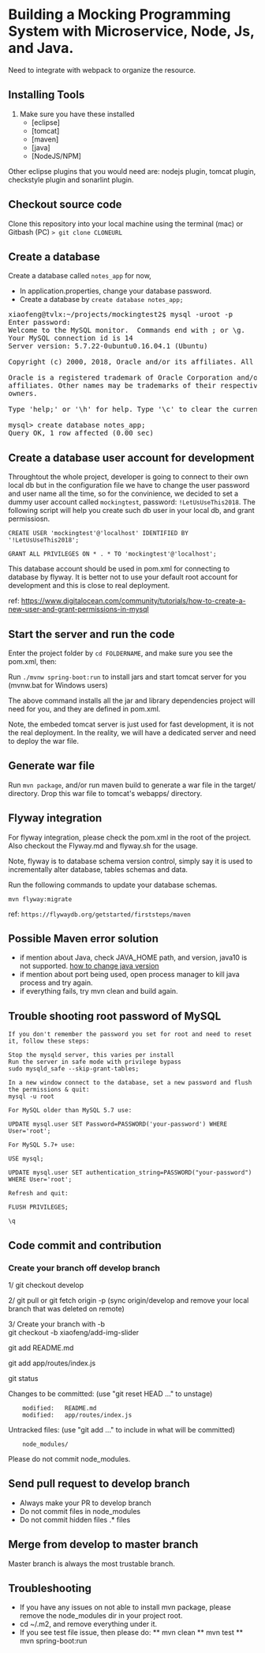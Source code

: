 # Building a Mocking Programming System with Microservice, Node, Js, and Java.
Need to integrate with webpack to organize the resource.

## Installing Tools
1. Make sure you have these installed
	- [eclipse]
	- [tomcat]
    - [maven]
    - [java]
    - [NodeJS/NPM]

Other eclipse plugins that you would need are: nodejs plugin, tomcat plugin, checkstyle plugin and sonarlint plugin.

        
## Checkout source code
Clone this repository into your local machine using the terminal (mac) or Gitbash (PC) `> git clone CLONEURL`

## Create a database
Create a database called `notes_app` for now,

* In application.properties, change your database password.
* Create a database by `create database notes_app;`
<pre>
xiaofeng@tvlx:~/projects/mockingtest2$ mysql -uroot -p
Enter password: 
Welcome to the MySQL monitor.  Commands end with ; or \g.
Your MySQL connection id is 14
Server version: 5.7.22-0ubuntu0.16.04.1 (Ubuntu)

Copyright (c) 2000, 2018, Oracle and/or its affiliates. All rights reserved.

Oracle is a registered trademark of Oracle Corporation and/or its
affiliates. Other names may be trademarks of their respective
owners.

Type 'help;' or '\h' for help. Type '\c' to clear the current input statement.

mysql> create database notes_app;
Query OK, 1 row affected (0.00 sec)
</pre>

## Create a database user account for development
Throughtout the whole project, developer is going to connect to their own local db but in the configuration file
we have to change the user password and user name all the time, so for the convinience, we decided to set a dummy user account
called `mockingtest`, password: `!LetUsUseThis2018`. The following script will help you create such db user in your 
local db, and grant permissiosn.

`CREATE USER 'mockingtest'@'localhost' IDENTIFIED BY '!LetUsUseThis2018';`

`GRANT ALL PRIVILEGES ON * . * TO 'mockingtest'@'localhost';`

This database account should be used in pom.xml for connecting to database by flyway.
It is better not to use your default root account for development and this is close to real deployment.

ref: https://www.digitalocean.com/community/tutorials/how-to-create-a-new-user-and-grant-permissions-in-mysql

## Start the server and run the code
Enter the project folder by `cd FOLDERNAME`, and make sure you see the pom.xml, then:

Run `./mvnw spring-boot:run` to install jars and start tomcat server for you (mvnw.bat for Windows users)

The above command installs all the jar and library dependencies project will need for you, and they are defined in pom.xml.

Note, the embeded tomcat server is just used for fast development, it is not the real deployment. In the reality, we will have a 
dedicated server and need to deploy the war file.

## Generate war file
Run `mvn package`, and/or run maven build to generate a war file in the target/ directory.
Drop this war file to tomcat's webapps/ directory.

## Flyway integration
For flyway integration, please check the pom.xml in the root of the project.
Also checkout the Flyway.md and flyway.sh for the usage.

Note, flyway is to database schema version control, simply say it is used to incrementally alter database, tables schemas and data.

Run the following commands to update your database schemas.

`mvn flyway:migrate`

ref: `https://flywaydb.org/getstarted/firststeps/maven`

## Possible Maven error solution

* if mention about Java, check JAVA_HOME path, and version, java10 is not supported. [how to change java version](https://stackoverflow.com/questions/21964709/how-to-set-or-change-the-default-java-jdk-version-on-os-x)
* if mention about port being used, open process manager to kill java process and try again. 
* if everything fails, try mvn clean and build again.

## Trouble shooting root password of MySQL

```
If you don't remember the password you set for root and need to reset it, follow these steps:

Stop the mysqld server, this varies per install
Run the server in safe mode with privilege bypass
sudo mysqld_safe --skip-grant-tables;

In a new window connect to the database, set a new password and flush the permissions & quit:
mysql -u root

For MySQL older than MySQL 5.7 use:

UPDATE mysql.user SET Password=PASSWORD('your-password') WHERE User='root';

For MySQL 5.7+ use:

USE mysql;

UPDATE mysql.user SET authentication_string=PASSWORD("your-password") WHERE User='root';

Refresh and quit:

FLUSH PRIVILEGES;

\q
```

## Code commit and contribution

### Create your branch off develop branch

1/ git checkout develop <br>

2/ git pull or git fetch origin -p (sync origin/develop and remove your local branch that was deleted on remote) <br>

3/ Create your branch with -b <br>
git checkout -b xiaofeng/add-img-slider <br>


 git add README.md

 git add app/routes/index.js

 git status


Changes to be committed:
  (use "git reset HEAD <file>..." to unstage)

        modified:   README.md
        modified:   app/routes/index.js

Untracked files:
  (use "git add <file>..." to include in what will be committed)

        node_modules/

Please do not commit node_modules.


## Send pull request to develop branch

* Always make your PR to develop branch
* Do not commit files in node_modules
* Do not commit hidden files .* files
 
## Merge from develop to master branch
Master branch is always the most trustable branch.

## Troubleshooting

* If you have any issues on not able to install mvn package, please 
  remove the node_modules dir in your project root.
* cd ~/.m2, and remove everything under it.
* If you see test file issue, then please do:
** mvn clean
** mvn test
** mvn spring-boot:run


